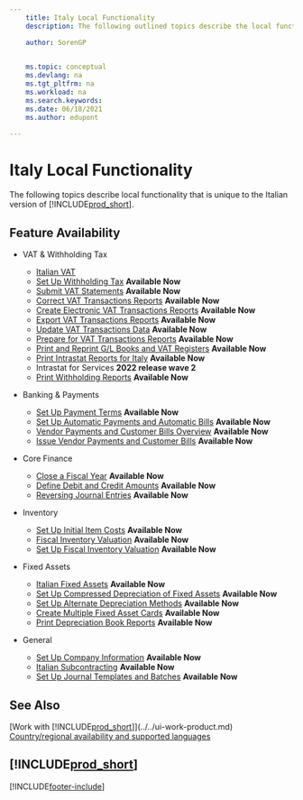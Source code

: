 ```yaml
---
    title: Italy Local Functionality
    description: The following outlined topics describe the local functionality in the Italian version of Business Central.

    author: SorenGP

    
    ms.topic: conceptual
    ms.devlang: na
    ms.tgt_pltfrm: na
    ms.workload: na
    ms.search.keywords:
    ms.date: 06/18/2021
    ms.author: edupont

---
```

# Italy Local Functionality

The following topics describe local functionality that is unique to the Italian version of [!INCLUDE[prod_short](../../includes/prod_short.md)].  

## Feature Availability

* VAT & Withholding Tax
    * [Italian VAT](italian-vat.md)
    * [Set Up Withholding Tax](set-up-withholding-tax.md) **Available Now**  
    * [Submit VAT Statements](how-to-submit-vat-statements.md) **Available Now**
    * [Correct VAT Transactions Reports](how-to-correct-vat-transactions-reports.md) **Available Now**
    * [Create Electronic VAT Transactions Reports](how-to-create-electronic-vat-transactions-reports.md) **Available Now**
    * [Export VAT Transactions Reports](how-to-export-vat-transactions-reports.md) **Available Now**
    * [Update VAT Transactions Data](how-to-update-vat-transactions-data.md) **Available Now**
    * [Prepare for VAT Transactions Reports](how-to-prepare-for-vat-transactions-reports.md) **Available Now**
    * [Print and Reprint G/L Books and VAT Registers](how-to-print-and-reprint-g-l-books-and-vat-registers.md) **Available Now**
    * [Print Intrastat Reports for Italy](how-to-print-intrastat-reports-for-italy.md) **Available Now**
    * Intrastat for Services **2022 release wave 2**
    * [Print Withholding Reports](how-to-print-withholding-tax-reports.md) **Available Now**

* Banking & Payments
    * [Set Up Payment Terms](how-to-set-up-payment-terms.md) **Available Now**
    * [Set Up Automatic Payments and Automatic Bills](how-to-set-up-automatic-payments-and-automatic-bills.md) **Available Now**
    * [Vendor Payments and Customer Bills Overview](vendor-payments-and-customer-bills-overview.md) **Available Now**
    * [Issue Vendor Payments and Customer Bills](how-to-issue-vendor-payments-and-customer-bills.md) **Available Now**

* Core Finance
    * [Close a Fiscal Year](how-to-close-a-fiscal-year.md) **Available Now**
    * [Define Debit and Credit Amounts](how-to-define-debit-and-credit-amounts.md) **Available Now**
    * [Reversing Journal Entries](reversing-journal-entries.md) **Available Now**

* Inventory
    * [Set Up Initial Item Costs](how-to-set-up-initial-item-costs.md) **Available Now**
    * [Fiscal Inventory Valuation](fiscal-inventory-valuation.MD) **Available Now**
    * [Set Up Fiscal Inventory Valuation](how-to-set-up-fiscal-inventory-valuation.md) **Available Now**

* Fixed Assets
    * [Italian Fixed Assets](italian-fixed-assets.md) **Available Now**
    * [Set Up Compressed Depreciation of Fixed Assets](how-to-set-up-compressed-depreciation-of-fixed-assets.md) **Available Now**
    * [Set Up Alternate Depreciation Methods](how-to-set-up-alternate-depreciation-methods.md) **Available Now**  
    * [Create Multiple Fixed Asset Cards](how-to-create-multiple-fixed-asset-cards.md) **Available Now**
    * [Print Depreciation Book Reports](how-to-print-depreciation-book-reports.md) **Available Now**

* General
    * [Set Up Company Information](how-to-set-up-company-information.md) **Available Now**
    * [Italian Subcontracting](italian-subcontracting.md) **Available Now**
    * [Set Up Journal Templates and Batches](how-to-set-up-journal-templates-and-batches.md) **Available Now**

## See Also

[Work with [!INCLUDE[prod_short](../../includes/prod_short.md)]](../../ui-work-product.md)  
[Country/regional availability and supported languages](/dynamics365/business-central/dev-itpro/compliance/apptest-countries-and-translations)  

## [!INCLUDE[prod_short](../../includes/free_trial_md.md)]  


[!INCLUDE[footer-include](../../includes/footer-banner.md)]
